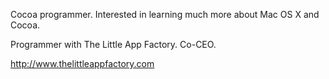 

Cocoa programmer. Interested in learning much more about Mac OS X and Cocoa.

Programmer with The Little App Factory. Co-CEO.

http://www.thelittleappfactory.com